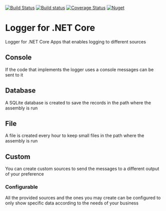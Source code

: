 [![Build Status](https://travis-ci.com/B1tF8er/bit-logger.svg?branch=master)](https://travis-ci.com/B1tF8er/bit-logger)
[![Build status](https://ci.appveyor.com/api/projects/status/qgv3t8hq7c5i659h/branch/master?svg=true)](https://ci.appveyor.com/project/B1tF8er/bit-logger/branch/master)
[![Coverage Status](https://coveralls.io/repos/github/B1tF8er/bit-logger/badge.svg?branch=master)](https://coveralls.io/github/B1tF8er/bit-logger?branch=master)
 [![Nuget](https://img.shields.io/nuget/dt/Bit.Logger.svg)](https://www.nuget.org/packages/Bit.Logger)

# Logger for .NET Core
Logger for .NET Core Apps that enables logging to different sources

## Console
If the code that implements the logger uses a console messages can be sent to it

## Database
A SQLite database is created to save the records in the path where the assembly is run

## File
A file is created every hour to keep small files in the path where the assembly is run

## Custom
You can create custom sources to send the messages to a different output of your preference

### Configurable
All the provided sources and the ones you may create can be configured to only show specific data according to the needs of your business
